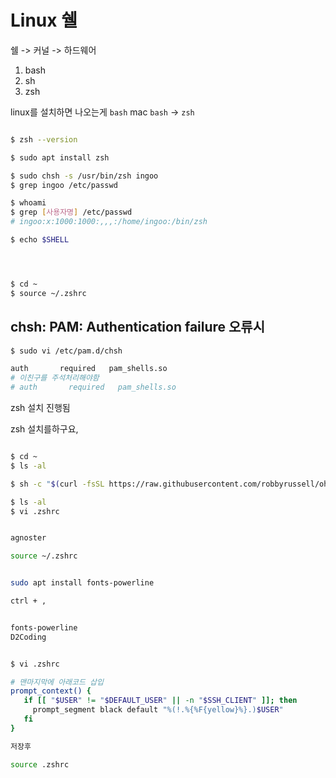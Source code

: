 # Linux 쉘

쉘 -> 커널 -> 하드웨어

1. bash
2. sh
3. zsh

linux를 설치하면 나오는게 `bash`
mac `bash` -> `zsh`

```sh

$ zsh --version

$ sudo apt install zsh

$ sudo chsh -s /usr/bin/zsh ingoo
$ grep ingoo /etc/passwd

$ whoami
$ grep [사용자명] /etc/passwd
# ingoo:x:1000:1000:,,,:/home/ingoo:/bin/zsh

$ echo $SHELL




$ cd ~
$ source ~/.zshrc


```

## chsh: PAM: Authentication failure 오류시

```sh
$ sudo vi /etc/pam.d/chsh

auth       required   pam_shells.so
# 이친구를 주석처리해야함
# auth       required   pam_shells.so
```

zsh 설치 진행됨

zsh 설치를하구요,

```sh

$ cd ~
$ ls -al

$ sh -c "$(curl -fsSL https://raw.githubusercontent.com/robbyrussell/oh-my-zsh/master/tools/install.sh)"

$ ls -al
$ vi .zshrc


agnoster

source ~/.zshrc


sudo apt install fonts-powerline

ctrl + ,


fonts-powerline
D2Coding


$ vi .zshrc

# 맨마지막에 아래코드 삽입
prompt_context() {
   if [[ "$USER" != "$DEFAULT_USER" || -n "$SSH_CLIENT" ]]; then
     prompt_segment black default "%(!.%{%F{yellow}%}.)$USER"
   fi
}

저장후

source .zshrc
```
